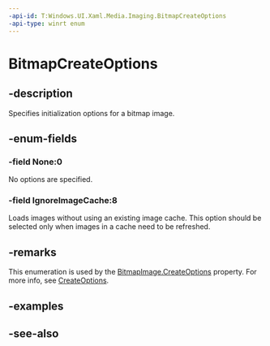```yaml
---
-api-id: T:Windows.UI.Xaml.Media.Imaging.BitmapCreateOptions
-api-type: winrt enum
---
```


<!-- Enumeration syntax
public enum Windows.UI.Xaml.Media.Imaging.BitmapCreateOptions : uint
-->

# BitmapCreateOptions

## -description
Specifies initialization options for a bitmap image.



## -enum-fields
### -field None:0
No options are specified.

### -field IgnoreImageCache:8
Loads images without using an existing image cache. This option should be selected only when images in a cache need to be refreshed.


## -remarks

This enumeration is used by the [BitmapImage.CreateOptions](bitmapimage_createoptions.md) property. For more info, see [CreateOptions](bitmapimage_createoptions.md).

## -examples

## -see-also
